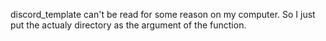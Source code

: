 discord_template can't be read for some reason on my computer. So I just put the actualy directory as the argument of the function.

